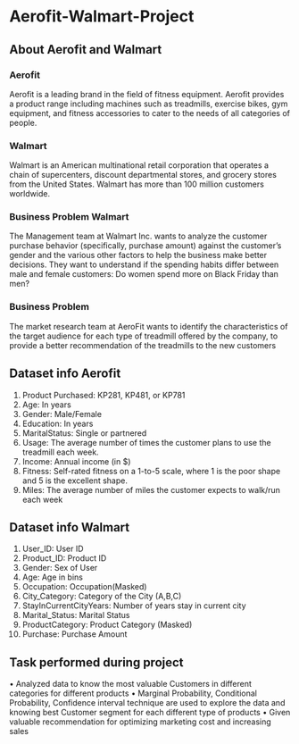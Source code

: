# Aerofit-Walmart-Project
## About Aerofit and Walmart
### Aerofit 
Aerofit is a leading brand in the field of fitness equipment. Aerofit provides a product range including machines such as treadmills, exercise bikes, gym equipment, and fitness accessories to cater to the needs of all categories of people.

### Walmart
Walmart is an American multinational retail corporation that operates a chain of supercenters, discount departmental stores, and grocery stores from the United States. Walmart has more than 100 million customers worldwide.

### Business Problem Walmart
The Management team at Walmart Inc. wants to analyze the customer purchase behavior (specifically, purchase amount) against the customer’s gender and the various other factors to help the business make better decisions. They want to understand if the spending habits differ between male and female customers: Do women spend more on Black Friday than men? 

### Business Problem
The market research team at AeroFit wants to identify the characteristics of the target audience for each type of treadmill offered by the company, to provide a better recommendation of the treadmills to the new customers

## Dataset info Aerofit 
1. Product Purchased:	KP281, KP481, or KP781
2. Age:	In years
3. Gender:	Male/Female
4. Education:	In years
5. MaritalStatus:	Single or partnered
6. Usage:	The average number of times the customer plans to use the treadmill each week.
7. Income:	Annual income (in $)
8. Fitness:	Self-rated fitness on a 1-to-5 scale, where 1 is the poor shape and 5 is the excellent shape.
9. Miles:	The average number of miles the customer expects to walk/run each week

## Dataset info Walmart 
1. User_ID:	User ID
2. Product_ID:	Product ID
3. Gender:	Sex of User
4. Age:	Age in bins
5. Occupation:	Occupation(Masked)
6. City_Category:	Category of the City (A,B,C)
7. StayInCurrentCityYears:	Number of years stay in current city
8. Marital_Status:	Marital Status
9. ProductCategory:	Product Category (Masked)
10. Purchase:	Purchase Amount

## Task performed during project 
• Analyzed data to know the most valuable Customers in different categories for different products
• Marginal Probability, Conditional Probability, Confidence interval technique are used to explore
  the data and knowing best Customer segment for each different type of products
• Given valuable recommendation for optimizing marketing cost and increasing sales
